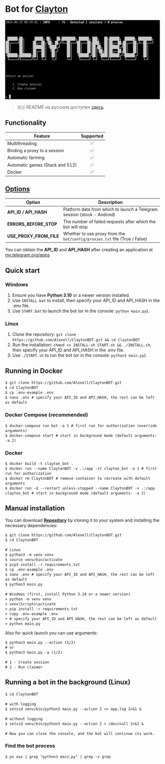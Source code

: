 # Bot for [Clayton](https://alexell.ru/cc/clayton)

![img1](.github/images/demo.png)

> 🇷🇺 README на русском доступен [здесь](README-RU.md)

## Functionality
| Feature                                                        | Supported  |
|----------------------------------------------------------------|:----------:|
| Multithreading                                                 |     ✅     |
| Binding a proxy to a session                                   |     ✅     |
| Automatic farming                                              |     ✅     |
| Automatic games (Stack and 512)                                |     ✅     |
| Docker                                                         |     ✅     |

## [Options](https://github.com/Alexell/ClaytonBOT/blob/main/.env-example)
| Option                  | Description                                                                |
|-------------------------|----------------------------------------------------------------------------|
| **API_ID / API_HASH**   | Platform data from which to launch a Telegram session (stock - Android)    |
| **ERRORS_BEFORE_STOP**  | The number of failed requests after which the bot will stop                |
| **USE_PROXY_FROM_FILE** | Whether to use proxy from the `bot/config/proxies.txt` file (True / False) |

You can obtain the **API_ID** and **API_HASH** after creating an application at [my.telegram.org/apps](https://my.telegram.org/apps)

## Quick start
### Windows
1. Ensure you have **Python 3.10** or a newer version installed.
2. Use `INSTALL.bat` to install, then specify your API_ID and API_HASH in the .env file.
3. Use `START.bat` to launch the bot (or in the console: `python main.py`).

### Linux
1. Clone the repository: `git clone https://github.com/Alexell/ClaytonBOT.git && cd ClaytonBOT`
2. Run the installation: `chmod +x INSTALL.sh START.sh && ./INSTALL.sh`, then specify your API_ID and API_HASH in the .env file.
3. Use `./START.sh` to run the bot (or in the console: `python3 main.py`).

## Running in Docker
```
$ git clone https://github.com/Alexell/ClaytonBOT.git
$ cd ClaytonBOT
$ cp .env-example .env
$ nano .env # specify your API_ID and API_HASH, the rest can be left as default
```
### Docker Compose (recommended)
```
$ docker-compose run bot -a 1 # first run for authorization (override arguments)
$ docker-compose start # start in background mode (default arguments: -a 2)
```
### Docker
```
$ docker build -t clayton_bot .
$ docker run --name ClaytonBOT -v .:/app -it clayton_bot -a 1 # first run for authorization
$ docker rm ClaytonBOT # remove container to recreate with default arguments
$ docker run -d --restart unless-stopped --name ClaytonBOT -v .:/app clayton_bot # start in background mode (default arguments: -a 2)
```

## Manual installation
You can download [**Repository**](https://github.com/Alexell/ClaytonBOT) by cloning it to your system and installing the necessary dependencies:
```
$ git clone https://github.com/Alexell/ClaytonBOT.git
$ cd ClaytonBOT

# Linux
$ python3 -m venv venv
$ source venv/bin/activate
$ pip3 install -r requirements.txt
$ cp .env-example .env
$ nano .env # specify your API_ID and API_HASH, the rest can be left as default
$ python3 main.py

# Windows (first, install Python 3.10 or a newer version)
> python -m venv venv
> venv\Scripts\activate
> pip install -r requirements.txt
> copy .env-example .env
> # specify your API_ID and API_HASH, the rest can be left as default
> python main.py
```

Also for quick launch you can use arguments:
```
$ python3 main.py --action (1/2)
# or
$ python3 main.py -a (1/2)

# 1 - Create session
# 2 - Run claimer
```

## Running a bot in the background (Linux)
```
$ cd ClaytonBOT

# with logging
$ setsid venv/bin/python3 main.py --action 2 >> app.log 2>&1 &

# without logging
$ setsid venv/bin/python3 main.py --action 2 > /dev/null 2>&1 &

# Now you can close the console, and the bot will continue its work.
```

### Find the bot process
```
$ ps aux | grep "python3 main.py" | grep -v grep
```